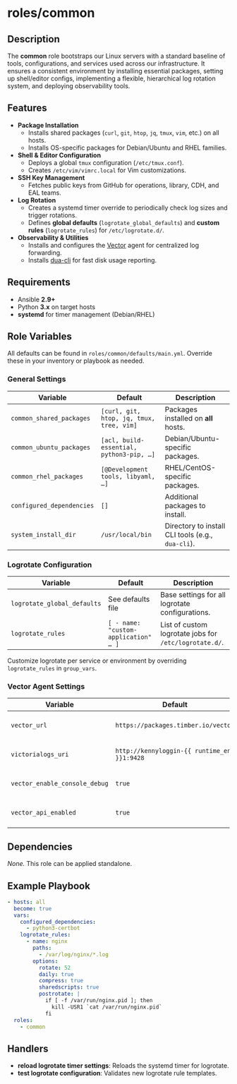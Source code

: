 # roles/common

## Description

The **common** role bootstraps our Linux servers with a standard baseline of tools, configurations, and services used across our infrastructure. It ensures a consistent environment by installing essential packages, setting up shell/editor configs, implementing a flexible, hierarchical log rotation system, and deploying observability tools.

## Features

- **Package Installation**
  - Installs shared packages (`curl`, `git`, `htop`, `jq`, `tmux`, `vim`, etc.) on all hosts.
  - Installs OS-specific packages for Debian/Ubuntu and RHEL families.
- **Shell & Editor Configuration**
  - Deploys a global `tmux` configuration (`/etc/tmux.conf`).
  - Creates `/etc/vim/vimrc.local` for Vim customizations.
- **SSH Key Management**
  - Fetches public keys from GitHub for operations, library, CDH, and EAL teams.
- **Log Rotation**
  - Creates a systemd timer override to periodically check log sizes and trigger rotations.
  - Defines **global defaults** (`logrotate_global_defaults`) and **custom rules** (`logrotate_rules`) for `/etc/logrotate.d/`.
- **Observability & Utilities**
  - Installs and configures the [Vector](https://vector.dev/) agent for centralized log forwarding.
  - Installs [dua-cli](https://github.com/Byron/dua-cli/) for fast disk usage reporting.

## Requirements

- Ansible **2.9+**
- Python **3.x** on target hosts
- **systemd** for timer management (Debian/RHEL)

## Role Variables

All defaults can be found in `roles/common/defaults/main.yml`. Override these in your inventory or playbook as needed.

### General Settings

| Variable                  | Default                                  | Description                                       |
| ------------------------- | ---------------------------------------- | ------------------------------------------------- |
| `common_shared_packages`  | `[curl, git, htop, jq, tmux, tree, vim]` | Packages installed on **all** hosts.              |
| `common_ubuntu_packages`  | `[acl, build-essential, python3-pip, …]` | Debian/Ubuntu-specific packages.                  |
| `common_rhel_packages`    | `[@Development tools, libyaml, …]`       | RHEL/CentOS-specific packages.                    |
| `configured_dependencies` | `[]`                                     | Additional packages to install.                   |
| `system_install_dir`      | `/usr/local/bin`                         | Directory to install CLI tools (e.g., `dua-cli`). |

### Logrotate Configuration

| Variable                    | Default                              | Description                                            |
| --------------------------- | ------------------------------------ | ------------------------------------------------------ |
| `logrotate_global_defaults` | See defaults file                    | Base settings for all logrotate configurations.        |
| `logrotate_rules`           | `[ - name: "custom-application" … ]` | List of custom logrotate jobs for `/etc/logrotate.d/`. |

Customize logrotate per service or environment by overriding `logrotate_rules` in `group_vars`.

### Vector Agent Settings

| Variable                      | Default                                      | Description                                      |
| ----------------------------- | -------------------------------------------- | ------------------------------------------------ |
| `vector_url`                  | `https://packages.timber.io/vector`          | Repository URL for Vector installation.          |
| `victorialogs_uri`            | `http://kennyloggin-{{ runtime_env }}1:9428` | Endpoint for VictoriaLogs ingestion.             |
| `vector_enable_console_debug` | `true`                                       | Enable console debug logs (for troubleshooting). |
| `vector_api_enabled`          | `true`                                       | Enable Vector's HTTP API endpoint.               |

## Dependencies

*None.* This role can be applied standalone.

## Example Playbook

```yaml
- hosts: all
  become: true
  vars:
    configured_dependencies:
      - python3-certbot
    logrotate_rules:
      - name: nginx
        paths:
          - /var/log/nginx/*.log
        options:
          rotate: 52
          daily: true
          compress: true
          sharedscripts: true
          postrotate: |
            if [ -f /var/run/nginx.pid ]; then
              kill -USR1 `cat /var/run/nginx.pid`
            fi
  roles:
    - common
```

## Handlers

- **reload logrotate timer settings**: Reloads the systemd timer for logrotate.
- **test logrotate configuration**: Validates new logrotate rule templates.
